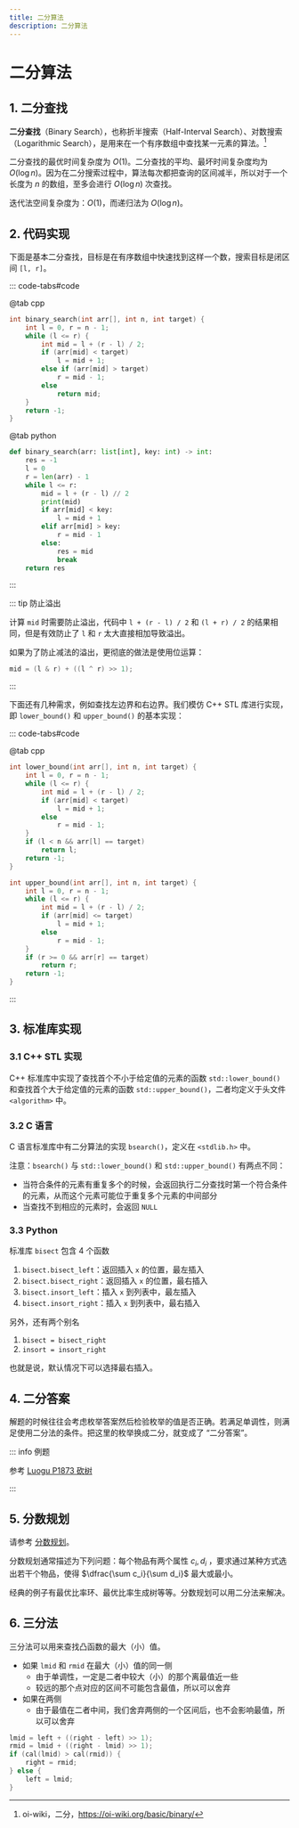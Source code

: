 ```yaml
---
title: 二分算法
description: 二分算法
---
```


# 二分算法

## 1. 二分查找

**二分查找**（Binary Search），也称折半搜索（Half-Interval Search）、对数搜索（Logarithmic Search），是用来在一个有序数组中查找某一元素的算法。[^1]

[^1]: oi-wiki，二分，<https://oi-wiki.org/basic/binary/>

二分查找的最优时间复杂度为 $O(1)$。二分查找的平均、最坏时间复杂度均为 $O(\log n)$。因为在二分搜索过程中，算法每次都把查询的区间减半，所以对于一个长度为 $n$ 的数组，至多会进行 $O(\log n)$ 次查找。

迭代法空间复杂度为：$O(1)$，而递归法为 $O(\log n)$。

## 2. 代码实现

下面是基本二分查找，目标是在有序数组中快速找到这样一个数，搜索目标是闭区间 `[l, r]`。

::: code-tabs#code

@tab cpp

```cpp
int binary_search(int arr[], int n, int target) {
    int l = 0, r = n - 1;
    while (l <= r) {
        int mid = l + (r - l) / 2;
        if (arr[mid] < target)
            l = mid + 1;
        else if (arr[mid] > target)
            r = mid - 1;
        else
            return mid;
    }
    return -1;
}
```

@tab python

```python
def binary_search(arr: list[int], key: int) -> int:
    res = -1
    l = 0
    r = len(arr) - 1
    while l <= r:
        mid = l + (r - l) // 2
        print(mid)
        if arr[mid] < key:
            l = mid + 1
        elif arr[mid] > key:
            r = mid - 1
        else:
            res = mid
            break
    return res
```

:::

::: tip 防止溢出

计算 `mid` 时需要防止溢出，代码中 `l + (r - l) / 2` 和 `(l + r) / 2` 的结果相同，但是有效防止了 `l` 和 `r` 太大直接相加导致溢出。

如果为了防止减法的溢出，更彻底的做法是使用位运算：

```cpp
mid = (l & r) + ((l ^ r) >> 1);
```

:::

下面还有几种需求，例如查找左边界和右边界。我们模仿 C++ STL 库进行实现，即 `lower_bound()` 和 `upper_bound()` 的基本实现：

::: code-tabs#code

@tab cpp

```cpp
int lower_bound(int arr[], int n, int target) {
    int l = 0, r = n - 1;
    while (l <= r) {
        int mid = l + (r - l) / 2;
        if (arr[mid] < target)
            l = mid + 1;
        else
            r = mid - 1;
    }
    if (l < n && arr[l] == target)
        return l;
    return -1;
}

int upper_bound(int arr[], int n, int target) {
    int l = 0, r = n - 1;
    while (l <= r) {
        int mid = l + (r - l) / 2;
        if (arr[mid] <= target)
            l = mid + 1;
        else
            r = mid - 1;
    }
    if (r >= 0 && arr[r] == target)
        return r;
    return -1;
}
```

:::

## 3. 标准库实现

### 3.1 C++ STL 实现

C++ 标准库中实现了查找首个不小于给定值的元素的函数 `std::lower_bound()` 和查找首个大于给定值的元素的函数 `std::upper_bound()`，二者均定义于头文件 `<algorithm>` 中。

### 3.2 C 语言

C 语言标准库中有二分算法的实现 `bsearch()`，定义在 `<stdlib.h>` 中。

注意：`bsearch()` 与 `std::lower_bound()` 和 `std::upper_bound()` 有两点不同：
- 当符合条件的元素有重复多个的时候，会返回执行二分查找时第一个符合条件的元素，从而这个元素可能位于重复多个元素的中间部分
- 当查找不到相应的元素时，会返回 `NULL`

### 3.3 Python

标准库 `bisect` 包含 4 个函数
1. `bisect.bisect_left`：返回插入 `x` 的位置，最左插入
2. `bisect.bisect_right`：返回插入 `x` 的位置，最右插入
3. `bisect.insort_left`：插入 `x` 到列表中，最左插入
4. `bisect.insort_right`：插入 `x` 到列表中，最右插入

另外，还有两个别名
1. `bisect = bisect_right`
2. `insort = insort_right`

也就是说，默认情况下可以选择最右插入。

## 4. 二分答案

解题的时候往往会考虑枚举答案然后检验枚举的值是否正确。若满足单调性，则满足使用二分法的条件。把这里的枚举换成二分，就变成了 “二分答案”。

::: info 例题

参考 [Luogu P1873 砍树](https://www.luogu.com.cn/problem/P1873)

:::

## 5. 分数规划

请参考 [分数规划](https://oi-wiki.org/misc/frac-programming/)。

分数规划通常描述为下列问题：每个物品有两个属性 $c_i,\,d_i$ ，要求通过某种方式选出若干个物品，使得 $\dfrac{\sum c_i}{\sum d_i}$ 最大或最小。

经典的例子有最优比率环、最优比率生成树等等。分数规划可以用二分法来解决。

## 6. 三分法

三分法可以用来查找凸函数的最大（小）值。
- 如果 `lmid` 和 `rmid` 在最大（小）值的同一侧
    - 由于单调性，一定是二者中较大（小）的那个离最值近一些
    - 较远的那个点对应的区间不可能包含最值，所以可以舍弃
- 如果在两侧
    - 由于最值在二者中间，我们舍弃两侧的一个区间后，也不会影响最值，所以可以舍弃

```cpp
lmid = left + ((right - left) >> 1);
rmid = lmid + ((right - lmid) >> 1);
if (cal(lmid) > cal(rmid)) {
    right = rmid;
} else {
    left = lmid;
}
```
